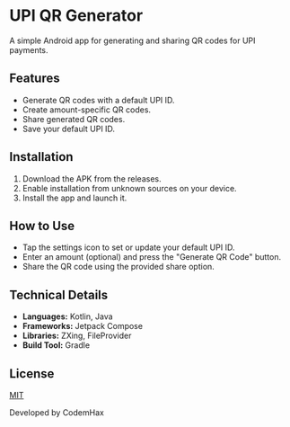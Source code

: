 # UPI QR Generator

A simple Android app for generating and sharing QR codes for UPI payments.

## Features

- Generate QR codes with a default UPI ID.
- Create amount-specific QR codes.
- Share generated QR codes.
- Save your default UPI ID.

## Installation

1. Download the APK from the releases.
2. Enable installation from unknown sources on your device.
3. Install the app and launch it.

## How to Use

- Tap the settings icon to set or update your default UPI ID.
- Enter an amount (optional) and press the "Generate QR Code" button.
- Share the QR code using the provided share option.

## Technical Details

- **Languages:** Kotlin, Java  
- **Frameworks:** Jetpack Compose  
- **Libraries:** ZXing, FileProvider  
- **Build Tool:** Gradle

## License

[MIT](https://github.com/CodemHax/upiqrGen/blob/main/LICENSE)

Developed by CodemHax
